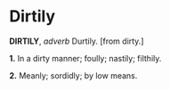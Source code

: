 # Dirtily

**DIRTILY**, _adverb_ Durtily. \[from dirty.\]

**1.** In a dirty manner; foully; nastily; filthily.

**2.** Meanly; sordidly; by low means.